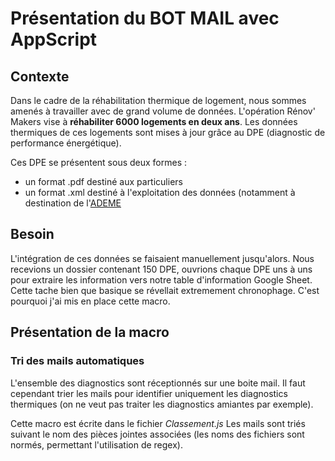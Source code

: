 # Présentation du BOT MAIL avec AppScript
## Contexte
Dans le cadre de la réhabilitation thermique de logement, nous sommes amenés à travailler avec de grand volume de données.
L'opération Rénov' Makers vise à **réhabiliter 6000 logements en deux ans**. Les données thermiques de ces logements sont mises à jour grâce au DPE (diagnostic de performance énergétique). 

Ces DPE se présentent sous deux formes :
- un format .pdf destiné aux particuliers
- un format .xml destiné à l'exploitation des données (notamment à destination de l'[ADEME](https://observatoire-dpe-audit.ademe.fr/accueil)

## Besoin
L'intégration de ces données se faisaient manuellement jusqu'alors. Nous recevions un dossier contenant 150 DPE, ouvrions chaque DPE uns à uns pour extraire les information vers notre table d'information Google Sheet. 
Cette tache bien que basique se révellait extremement chronophage. C'est pourquoi j'ai mis en place cette macro.

## Présentation de la macro
### Tri des mails automatiques
L'ensemble des diagnostics sont réceptionnés sur une boite mail. Il faut cependant trier les mails pour identifier uniquement les diagnostics thermiques (on ne veut pas traiter les diagnostics amiantes par exemple).

Cette macro est écrite dans le fichier *Classement.js*
Les mails sont triés suivant le nom des pièces jointes associées (les noms des fichiers sont normés, permettant l'utilisation de regex).




